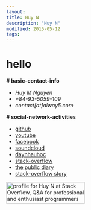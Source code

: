 ```yaml
---
layout:
title: Huy N
description: "Huy N"
modified: 2015-05-12
tags: 
---
```


# hello


<p><b># basic-contact-info</b></p>
 <ul>
   <li><i>Huy M Nguyen</i></li>
   <li><i>+84-93-5059-109</i></li>
   <li><i>contact[at]alway5.com</i></li>
 </ul>
<p><b># social-network-activities</b></p>
 <ul>
  
<li><a href="https://github.com/minhhuy150894" target="_blank">github</a></li>
<li><a href="https://www.youtube.com/channel/UC_BcJL6407-pBo8Fiu3AHvQ" target="_blank">youtube</a></li>
<li><a href="https://www.facebook.com/abcdevwxyz" target="_blank">facebook</a></li>
<li><a href="https://soundcloud.com/david15894" target="_blank">soundcloud</a></li>
<li><a href="http://daynhauhoc.com/users/david15894" target="_blank">daynhauhoc</a></li>
<li><a href="http://stackoverflow.com/users/5512611/huy-n" target="_blank">stack-overflow</a></li>
<li><a href="https://davidng94.wordpress.com" target="_blank">the public diary</a></li>
<li><a href="http://stackoverflow.com/story/huy" target="_blank">stack-overflow story</a></li>
 </ul>
<a href="http://stackoverflow.com/users/5512611/huy-n" target="_blank">
<img src="http://stackoverflow.com/users/flair/5512611.png" width="208" height="58" alt="profile for Huy N at Stack Overflow, Q&amp;A for professional and enthusiast programmers">
</a>

